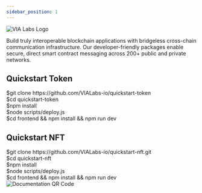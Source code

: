 ```yaml
---
sidebar_position: 1
---
```


<div className="fullscreen-container">
  <div className="header">
    <img src="/img/logo-white.svg" alt="VIA Labs Logo" className="logo" />
    <p className="description">
      Build truly interoperable blockchain applications with bridgeless cross-chain communication infrastructure.
      Our developer-friendly packages enable secure, direct smart contract messaging across 200+ public and private networks.
    </p>
  </div>

  <div className="columns">
    <div className="column">
      <h2>Quickstart Token</h2>
      <div className="terminal">
        <div className="line"><span className="prompt">$</span><span className="command">git clone https://github.com/VIALabs-io/quickstart-token</span></div>
        <div className="line"><span className="prompt">$</span><span className="command">cd quickstart-token</span></div>
        <div className="line"><span className="prompt">$</span><span className="command">npm install</span></div>
        <div className="line"><span className="prompt">$</span><span className="command">node scripts/deploy.js</span></div>
        <div className="line"><span className="prompt">$</span><span className="command">cd frontend && npm install && npm run dev</span></div>
      </div>
    </div>

  <div className="column">
      <h2>Quickstart NFT</h2>
      <div className="terminal">
        <div className="line"><span className="prompt">$</span><span className="command">git clone https://github.com/VIALabs-io/quickstart-nft.git</span></div>
        <div className="line"><span className="prompt">$</span><span className="command">cd quickstart-nft</span></div>
        <div className="line"><span className="prompt">$</span><span className="command">npm install</span></div>
        <div className="line"><span className="prompt">$</span><span className="command">node scripts/deploy.js</span></div>
        <div className="line"><span className="prompt">$</span><span className="command">cd frontend && npm install && npm run dev</span></div>
      </div>
    </div>
  </div>

  <div className="docs-section">
    <div className="docs-content">
      <img src="/img/docs-qr.png" alt="Documentation QR Code" className="qr-code" />
    </div>
  </div>
</div>

<style>
{`
/* Hide Docusaurus elements */
:root {
  --ifm-navbar-height: 0px !important;
}

.navbar,
.footer,
.theme-doc-sidebar-container {
  display: none !important;
}

.main-wrapper {
  padding: 0 !important;
  margin: 0 !important;
}

.container {
  padding: 0 !important;
  margin: 0 !important;
  max-width: none !important;
}

/* Fullscreen layout */
.fullscreen-container {
  position: fixed;
  top: 0;
  left: 0;
  right: 0;
  bottom: 0;
  display: flex;
  flex-direction: column;
  background: var(--ifm-background-color);
  color: var(--ifm-font-color-base);
  overflow: hidden;
}

/* Header section */
.header {
  text-align: center;
  padding: 3rem 2rem;
  flex: 0 0 auto;
  background: var(--ifm-background-surface-color);
  border-bottom: 1px solid var(--ifm-color-emphasis-300);
}

.logo {
  width: 220px;
  margin-bottom: 1.5rem;
}

h1 {
  font-size: 3.5rem;
  margin: 0.5rem 0;
  font-weight: 700;
  background: linear-gradient(45deg, var(--ifm-color-primary) 30%, var(--ifm-color-primary-light) 90%);
  -webkit-background-clip: text;
  -webkit-text-fill-color: transparent;
}

.description {
  font-size: 1.4rem;
  max-width: 900px;
  margin: 1.5rem auto 0;
  line-height: 1.6;
  color: var(--ifm-color-emphasis-700);
}

/* Two-column layout */
.columns {
  display: flex;
  flex: 1;
  padding: 3rem;
  gap: 3rem;
}

.column {
  flex: 1;
  display: flex;
  flex-direction: column;
  align-items: stretch;
}

h2 {
  font-size: 2.5rem;
  margin: 0 0 2rem;
  text-align: center;
  color: var(--ifm-color-primary);
}

/* Terminal styling */
.terminal {
  background: var(--ifm-code-background);
  border-radius: 12px;
  padding: 2rem;
  font-family: var(--ifm-font-family-monospace);
  box-shadow: 0 4px 6px rgba(0, 0, 0, 0.1);
  border: 1px solid var(--ifm-color-emphasis-300);
}

.line {
  display: flex;
  margin: 1rem 0;
  font-size: 1.1rem;
  line-height: 1.5;
}

.prompt {
  color: var(--ifm-color-success);
  margin-right: 1rem;
  user-select: none;
}

.command {
  color: var(--ifm-color-emphasis-900);
  white-space: pre;
  overflow-x: auto;
}

/* Dark mode enhancements */
html[data-theme='dark'] .terminal {
  background: #1a1a1a;
  border-color: #333;
}

html[data-theme='dark'] .command {
  color: #fff;
}

html[data-theme='dark'] .header {
  background: #1a1a1a;
  border-color: #333;
}
`}
</style>
